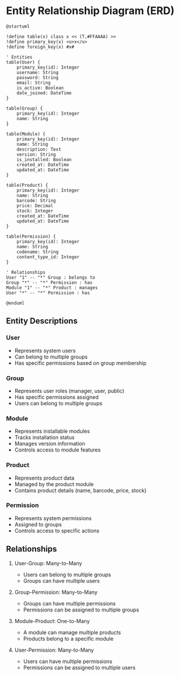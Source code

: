 # Entity Relationship Diagram (ERD)

```plantuml
@startuml

!define table(x) class x << (T,#FFAAAA) >>
!define primary_key(x) <u>x</u>
!define foreign_key(x) #x#

' Entities
table(User) {
    primary_key(id): Integer
    username: String
    password: String
    email: String
    is_active: Boolean
    date_joined: DateTime
}

table(Group) {
    primary_key(id): Integer
    name: String
}

table(Module) {
    primary_key(id): Integer
    name: String
    description: Text
    version: String
    is_installed: Boolean
    created_at: DateTime
    updated_at: DateTime
}

table(Product) {
    primary_key(id): Integer
    name: String
    barcode: String
    price: Decimal
    stock: Integer
    created_at: DateTime
    updated_at: DateTime
}

table(Permission) {
    primary_key(id): Integer
    name: String
    codename: String
    content_type_id: Integer
}

' Relationships
User "1" -- "*" Group : belongs to
Group "*" -- "*" Permission : has
Module "1" -- "*" Product : manages
User "*" -- "*" Permission : has

@enduml
```

## Entity Descriptions

### User
- Represents system users
- Can belong to multiple groups
- Has specific permissions based on group membership

### Group
- Represents user roles (manager, user, public)
- Has specific permissions assigned
- Users can belong to multiple groups

### Module
- Represents installable modules
- Tracks installation status
- Manages version information
- Controls access to module features

### Product
- Represents product data
- Managed by the product module
- Contains product details (name, barcode, price, stock)

### Permission
- Represents system permissions
- Assigned to groups
- Controls access to specific actions

## Relationships

1. User-Group: Many-to-Many
   - Users can belong to multiple groups
   - Groups can have multiple users

2. Group-Permission: Many-to-Many
   - Groups can have multiple permissions
   - Permissions can be assigned to multiple groups

3. Module-Product: One-to-Many
   - A module can manage multiple products
   - Products belong to a specific module

4. User-Permission: Many-to-Many
   - Users can have multiple permissions
   - Permissions can be assigned to multiple users 